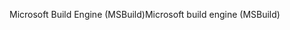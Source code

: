 <span data-ttu-id="87c35-101">Microsoft Build Engine (MSBuild)</span><span class="sxs-lookup"><span data-stu-id="87c35-101">Microsoft build engine (MSBuild)</span></span>